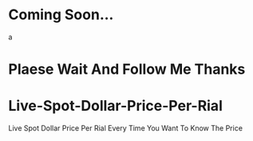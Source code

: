 # Coming Soon...

a


# Plaese Wait And Follow Me Thanks

# Live-Spot-Dollar-Price-Per-Rial
Live Spot  Dollar Price Per Rial Every Time You Want To Know The Price
